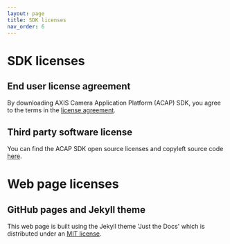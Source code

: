 ```yaml
---
layout: page
title: SDK licenses
nav_order: 6
---
```


# SDK licenses

## End user license agreement

By downloading AXIS Camera Application Platform (ACAP) SDK, you agree to the terms in the [license agreement](https://www.axis.com/techsup/developer_doc/EULA/LICENSE.pdf).

## Third party software license

You can find the ACAP SDK open source licenses and copyleft source code [here](http://acap-artifacts.s3-website.eu-north-1.amazonaws.com/).

# Web page licenses

## GitHub pages and Jekyll theme

This web page is built using the Jekyll theme 'Just the Docs' which is distributed under an [MIT license](https://github.com/just-the-docs/just-the-docs/blob/main/LICENSE.txt).
